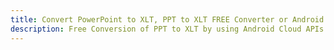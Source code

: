 ---title: Convert PowerPoint to XLT, PPT to XLT FREE Converter or Android SDKdescription: Free Conversion of PPT to XLT by using Android Cloud APIs & SDKs. Also Create, Edit & Render Microsoft Word & OpenOffice documents in the Cloud.---